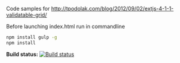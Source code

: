 Code samples for
http://tpodolak.com/blog/2012/09/02/extjs-4-1-1-validatable-grid/

Before launching index.html run in commandline

```bash
npm install gulp -g
npm install
```

**Build status:** [![Build status](https://ci.appveyor.com/api/projects/status/w436pmmla2kavyac?svg=true)](https://ci.appveyor.com/project/tpodolak/blog-gwqxr)
